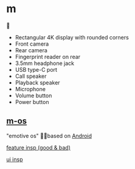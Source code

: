 # m
📴

- Rectangular 4K display with rounded corners
- Front camera
- Rear camera
- Fingerprint reader on rear
- 3.5mm headphone jack
- USB type-C port
- Call speaker
- Playback speaker
- Microphone
- Volume button
- Power button

## [m-os](https://github.com/wavy-project/m/blob/master/m-os/features.txt)
"emotive os" 🤳🏽based on [Android](https://source.android.com/)

[feature insp (good & bad)](https://www.dropbox.com/sh/9mywzjqqvukg9lt/AAA_7Dt-yYT3Vd376m1fSRyVa?dl=0)

[ui insp](https://www.dropbox.com/sh/q2lkq1xsrylxeic/AAAmeSGaXAueL6Wuy_3JQDn0a?dl=0)
